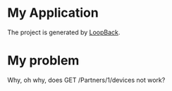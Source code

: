 # My Application

The project is generated by [LoopBack](http://loopback.io).

# My problem

Why, oh why, does GET /Partners/1/devices not work?

